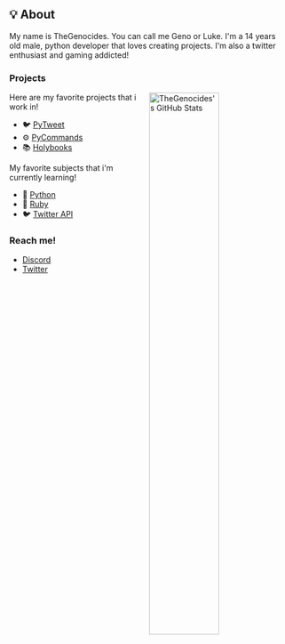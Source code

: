 ## :bulb: About

My name is TheGenocides. You can call me Geno or Luke. I'm a 14 years old male, python developer that loves creating projects. I'm also a twitter enthusiast and gaming addicted! 

### Projects

<a href="https://github-readme-stats.vercel.app/api?username=TheGenocides&show_icons=true&hide_border=true&theme=radical">
  <img align="right" width="50%" alt="TheGenocides's GitHub Stats" src="https://github-readme-stats.vercel.app/api?username=TheGenocides&show_icons=true&hide_border=true&theme=radical">
</a>

Here are my favorite projects that i work in!
- 🐦 [PyTweet](https://github.com/TheFarGG/PyTweet)
- ⚙️ [PyCommands](https://github.com/TheGenocides/PyCommands)
- 📚 [Holybooks](https://github.com/TheGenocides/Holybooks)

My favorite subjects that i'm currently learning!
- 🐍 [Python](https://python.org/)
- 💎 [Ruby](https://www.ruby-lang.org/en/)
- 🐦 [Twitter API](https://developer.twitter.com/en/docs/api-reference-index)

### Reach me!

- [Discord](https://discord.com/users/685082846993317953)
- [Twitter](https://twitter.com/TheGenocides3)
